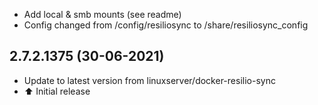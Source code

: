 - Add local & smb mounts (see readme)
- Config changed from /config/resiliosync to /share/resiliosync_config

## 2.7.2.1375 (30-06-2021)

- Update to latest version from linuxserver/docker-resilio-sync
- :arrow_up: Initial release
